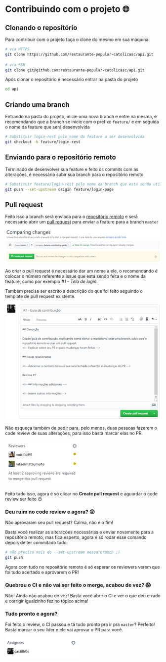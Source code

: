 # Contribuindo com o projeto :globe_with_meridians:

## Clonando o repositório

Para contribuir com o projeto faça o clone do mesmo em sua máquina

```sh
# via HTTPS
git clone https://github.com/restaurante-popular-catolicasc/api.git

# via SSH
git clone git@github.com:restaurante-popular-catolicasc/api.git
```

Após clonar o repositório é necessário entrar na pasta do projeto

```sh
cd api
```

## Criando uma branch

Entrando na pasta do projeto, inicie uma nova branch e entre na mesma, é recomendando que a branch se inicie com o prefixo `feature/` e em seguida o nome da feature que será desenvolvida

```sh
# Substituir login-rest pelo nome da feature a ser desenvolvida
git checkout -b feature/login-rest
```

<!-- TODO: IMPLEMENTAR OS COMANDOS JAVA -->
<!-- ## Finalizando a feature

Ao finalizar a feature não esqueça de rodar alguns comandos para verificar se está tudo ok, sendo eles:

```sh
# O linter para garantir que o código está escrito de acordo com o padrão
yarn lint

# Os testes unitários com o índice de cobertura
yarn test:coverage

# O build para garantir que o projeto está sendo compilado corretamente
yarn build
``` -->

## Enviando para o repositório remoto

Terminado de desenvolver sua feature e feito os commits com as alterações, é necessário subir sua branch para o repositório remoto

```sh
# Substituir feature/login-rest pelo nome da branch que está sendo utilizada
git push --set-upstream origin feature/login-page
```

## Pull request

Feito isso a branch será enviada para o [repositório remoto](https://github.com/restaurante-popular-catolicasc/api) e será necessário abrir um [pull request](https://github.com/restaurante-popular-catolicasc/api/compare) para enviar a feature para a branch `master`

![Abrindo o PR](images/open-pull-request.png)

Ao criar o pull request é necessário dar um nome a ele, o recomendando é colocar o número referente a issue que está sendo feita e o nome da feature, como por exemplo _#1 - Tela de login_.

Também precisa ser escrito a descrição do que foi feito seguindo o template de pull request existente.

![Inserindo o título e a descrição do PR](images/pull-request-title-and-description.png)

Não esqueça também de pedir para, pelo menos, duas pessoas fazerem o code review de suas alterações, para isso basta marcar elas no PR.

![Adicionando reviewers ao PR](images/reviewers.png)

Feito tudo isso, agora é só clicar no **Create pull request** e aguardar o code review ser feito :wink:

### Deu ruim no code review e agora? :dizzy_face:

Não aprovaram seu pull request? Calma, não é o fim!

Basta você realizar as alterações necessárias e enviar novamente para a repositório remoto, mas fica esperto, agora é só rodar esse comando depois de ter commitado tudo:

```sh
# não precisa mais do --set-upstream nessa branch ;)
git push
```

Agora com tudo no repositório remoto é só esperar os reviewers verem que foi tudo acertado e aprovarem o PR!

### Quebrou o CI e não vai ser feito o merge, acabou de vez? :scream:

Não! Ainda não acabou de vez! Basta você abrir o CI e ver o que deu errado e corrigir igualzinho fez no tópico acima!

### Tudo pronto e agora?

Foi feito o review, o CI passou e tá tudo pronto pra ir pra `master`? Perfeito! Basta marcar o seu líder e ele vai aprovar o PR para você.

![Atribuir PR ao líder](images/team-leader.png)
